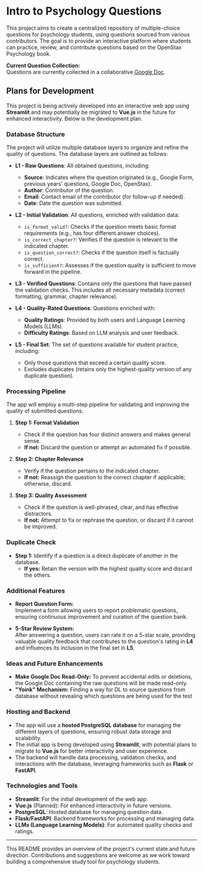 # Intro to Psychology Questions

This project aims to create a centralized repository of multiple-choice questions for psychology students, using questions sourced from various contributors. The goal is to provide an interactive platform where students can practice, review, and contribute questions based on the OpenStax Psychology book.

**Current Question Collection:**  
Questions are currently collected in a collaborative [Google Doc](https://docs.google.com/document/d/14OcbX4qMwhRGgL2HfmaO_qIqZKjJfzWfvDCaZ8Kxpaw/edit).

## Plans for Development

This project is being actively developed into an interactive web app using **Streamlit** and may potentially be migrated to **Vue.js** in the future for enhanced interactivity. Below is the development plan.

### Database Structure

The project will utilize multiple database layers to organize and refine the quality of questions. The database layers are outlined as follows:

- **L1 - Raw Questions**: All obtained questions, including:
  - **Source**: Indicates where the question originated (e.g., Google Form, previous years' questions, Google Doc, OpenStax).
  - **Author**: Contributor of the question.
  - **Email**: Contact email of the contributor (for follow-up if needed).
  - **Date**: Date the question was submitted.

- **L2 - Initial Validation**: All questions, enriched with validation data:
  - `is_format_valid?`: Checks if the question meets basic format requirements (e.g., has four different answer choices).
  - `is_correct_chapter?`: Verifies if the question is relevant to the indicated chapter.
  - `is_question_correct?`: Checks if the question itself is factually correct.
  - `is_sufficient?`: Assesses if the question quality is sufficient to move forward in the pipeline.

- **L3 - Verified Questions**: Contains only the questions that have passed the validation checks. This includes all necessary metadata (correct formatting, grammar, chapter relevance).

- **L4 - Quality-Rated Questions**: Questions enriched with:
  - **Quality Ratings**: Provided by both users and Language Learning Models (LLMs).
  - **Difficulty Ratings**: Based on LLM analysis and user feedback.

- **L5 - Final Set**: The set of questions available for student practice, including:
  - Only those questions that exceed a certain quality score.
  - Excludes duplicates (retains only the highest-quality version of any duplicate question).

### Processing Pipeline

The app will employ a multi-step pipeline for validating and improving the quality of submitted questions:

1. **Step 1: Format Validation**  
   - Check if the question has four distinct answers and makes general sense.
   - **If not:** Discard the question or attempt an automated fix if possible.

2. **Step 2: Chapter Relevance**  
   - Verify if the question pertains to the indicated chapter.
   - **If not:** Reassign the question to the correct chapter if applicable; otherwise, discard.

3. **Step 3: Quality Assessment**  
   - Check if the question is well-phrased, clear, and has effective distractors.
   - **If not:** Attempt to fix or rephrase the question, or discard if it cannot be improved.

### Duplicate Check

- **Step 1:** Identify if a question is a direct duplicate of another in the database.
  - **If yes:** Retain the version with the highest quality score and discard the others.

### Additional Features

- **Report Question Form:**  
  Implement a form allowing users to report problematic questions, ensuring continuous improvement and curation of the question bank.

- **5-Star Review System:**  
  After answering a question, users can rate it on a 5-star scale, providing valuable quality feedback that contributes to the question's rating in **L4** and influences its inclusion in the final set in **L5**.

### Ideas and Future Enhancements

- **Make Google Doc Read-Only:** To prevent accidental edits or deletions, the Google Doc containing the raw questions will be made read-only.
- **"Yoink" Mechanism:** Finding a way for DL to source questions from database without revealing which questions are being used for the test

### Hosting and Backend

- The app will use a **hosted PostgreSQL database** for managing the different layers of questions, ensuring robust data storage and scalability.
- The initial app is being developed using **Streamlit**, with potential plans to migrate to **Vue.js** for better interactivity and user experience.
- The backend will handle data processing, validation checks, and interactions with the database, leveraging frameworks such as **Flask** or **FastAPI**.

### Technologies and Tools

- **Streamlit**: For the initial development of the web app.
- **Vue.js** (Planned): For enhanced interactivity in future versions.
- **PostgreSQL**: Hosted database for managing question data.
- **Flask/FastAPI**: Backend frameworks for processing and managing data.
- **LLMs (Language Learning Models)**: For automated quality checks and ratings.

---

This README provides an overview of the project's current state and future direction. Contributions and suggestions are welcome as we work toward building a comprehensive study tool for psychology students.

